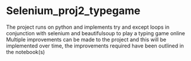# Selenium_proj2_typegame
The project runs on python and implements try and except loops in conjunction with selenium and beautifulsoup to play a typing game online
Multiple improvements can be made to the project and this will be implemented over time, the improvements required have been outlined in the notebook(s)

